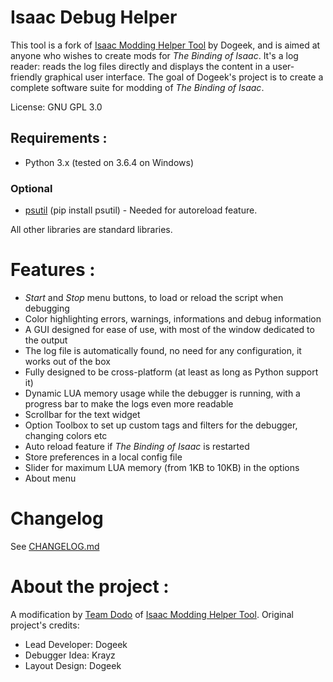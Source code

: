 # Isaac Debug Helper

This tool is a fork of [Isaac Modding Helper Tool] by Dogeek, and is aimed at anyone who wishes to create mods for *The Binding of Isaac*. It's a log reader: reads the log files directly and displays the content in a user-friendly graphical user interface. 
The goal of Dogeek's project is to create a complete software suite for modding of *The Binding of Isaac*.

License: GNU GPL 3.0

## Requirements :

 - Python 3.x (tested on 3.6.4 on Windows)
 
### Optional

 - [psutil] (pip install psutil) - Needed for autoreload feature.

 All other libraries are standard libraries.

# Features :

 - *Start* and *Stop* menu buttons, to load or reload the script when debugging
 - Color highlighting errors, warnings, informations and debug information
 - A GUI designed for ease of use, with most of the window dedicated to the output
 - The log file is automatically found, no need for any configuration, it works out of the box
 - Fully designed to be cross-platform (at least as long as Python support it)
 - Dynamic LUA memory usage while the debugger is running, with a progress bar to make the logs even more readable
 - Scrollbar for the text widget
 - Option Toolbox to set up custom tags and filters for the debugger, changing colors etc
 - Auto reload feature if *The Binding of Isaac* is restarted
 - Store preferences in a local config file
 - Slider for maximum LUA memory (from 1KB to 10KB) in the options
 - About menu

# Changelog
See [CHANGELOG.md]
# About the project :

A modification by [Team Dodo] of [Isaac Modding Helper Tool]. Original project's credits:
 - Lead Developer: Dogeek
 - Debugger Idea: Krayz
 - Layout Design: Dogeek

[CHANGELOG.md]: /CHANGELOG.md
[Isaac Modding Helper Tool]: https://github.com/Dogeek/isaac-debug-helper
[psutil]: https://github.com/giampaolo/psutil
[Team Dodo]: https://github.com/teamdodo/

